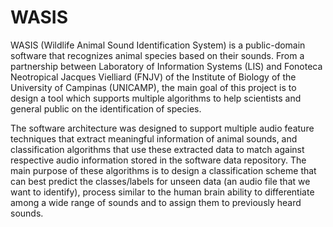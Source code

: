 # WASIS
WASIS (Wildlife Animal Sound Identification System) is a public-domain software that recognizes animal species based on their sounds. From a partnership between Laboratory of Information Systems (LIS) and Fonoteca Neotropical Jacques Vielliard (FNJV) of the Institute of Biology of the University of Campinas (UNICAMP), the main goal of this project is to design a tool which supports multiple algorithms to help scientists and general public on the identification of species.

The software architecture was designed to support multiple audio feature techniques that extract meaningful information of animal sounds, and classification algorithms that use these extracted data to match against respective audio information stored in the software data repository. The main purpose of these algorithms is to design a classification scheme that can best predict the classes/labels for unseen data (an audio file that we want to identify), process similar to the human brain ability to differentiate among a wide range of sounds and to assign them to previously heard sounds.
